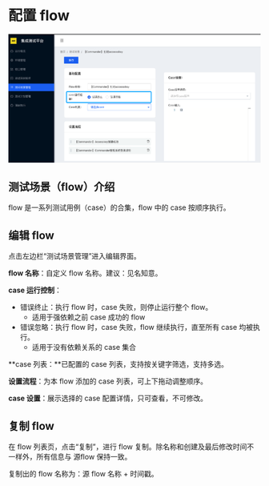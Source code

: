 # 配置 flow

![&#x7F16;&#x8F91;&#x6D4B;&#x8BD5;&#x573A;&#x666F;](../../.gitbook/assets/image%20%287%29.png)

## 测试场景（flow）介绍

flow 是一系列测试用例（case）的合集，flow 中的 case 按顺序执行。

## 编辑 flow

点击左边栏“测试场景管理”进入编辑界面。

**flow 名称**：自定义 flow 名称。建议：见名知意。

**case 运行控制**：

* 错误终止：执行 flow 时，case 失败，则停止运行整个 flow。
  * 适用于强依赖之前 case 成功的 flow
* 错误忽略：执行 flow 时，case 失败，flow 继续执行，直至所有 case 均被执行。
  * 适用于没有依赖关系的 case 集合

**case 列表：**已配置的 case 列表，支持按关键字筛选，支持多选。

**设置流程**：为本 flow 添加的 case 列表，可上下拖动调整顺序。

**case 设置**：展示选择的 case 配置详情，只可查看，不可修改。

## 复制 flow

在 flow 列表页，点击“复制”，进行 flow 复制。除名称和创建及最后修改时间不一样外，所有信息与 源flow 保持一致。

复制出的 flow 名称为：源 flow 名称 + 时间戳。



